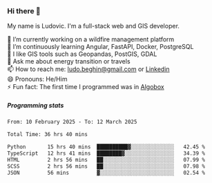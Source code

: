 ### Hi there 👋

My name is Ludovic. I'm a full-stack web and GIS developer.

 🔭 I’m currently working on a wildfire management platform<br/>
 🌱 I’m continuously learning Angular, FastAPI, Docker, PostgreSQL<br/>
 👯 I like GIS tools such as Geopandas, PostGIS, GDAL<br/>
 💬 Ask me about energy transition or travels<br/>
 📫 How to reach me: ludo.beghin@gmail.com or [Linkedin](https://www.linkedin.com/in/ludovic-beghin/)<br/>
 😄 Pronouns: He/Him<br/>
 ⚡ Fun fact: The first time I programmed was in [Algobox](https://fr.wikipedia.org/wiki/Algobox)<br/>

##### Programming stats
<!--START_SECTION:waka-->

```txt
From: 10 February 2025 - To: 12 March 2025

Total Time: 36 hrs 40 mins

Python       15 hrs 40 mins  ██████████▓░░░░░░░░░░░░░░   42.45 %
TypeScript   12 hrs 41 mins  ████████▓░░░░░░░░░░░░░░░░   34.39 %
HTML         2 hrs 56 mins   ██░░░░░░░░░░░░░░░░░░░░░░░   07.99 %
SCSS         2 hrs 56 mins   ██░░░░░░░░░░░░░░░░░░░░░░░   07.98 %
JSON         56 mins         ▓░░░░░░░░░░░░░░░░░░░░░░░░   02.54 %
```

<!--END_SECTION:waka-->
